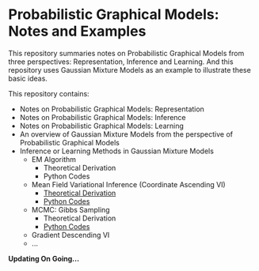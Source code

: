 # Probabilistic Graphical Models: Notes and Examples

This repository summaries notes on Probabilistic Graphical Models from three perspectives: Representation, Inference and Learning. And this repository uses Gaussian Mixture Models as an example to illustrate these basic ideas.


This repository contains:

- Notes on Probabilistic Graphical Models: Representation
- Notes on Probabilistic Graphical Models: Inference
- Notes on Probabilistic Graphical Models: Learning
- An overview of Gaussian Mixture Models from the perspective of Probabilistic Graphical Models
- Inference or Learning Methods in Gaussian Mixture Models
  - EM Algorithm
    - Theoretical Derivation
    - Python Codes
  - Mean Field Variational Inference (Coordinate Ascending VI)
    - [Theoretical Derivation](https://github.com/hejj16/Gaussian-Mixture-Models/blob/main/Theoretical_Derivation/GMM_MFVI.pdf)
    - [Python Codes](https://github.com/hejj16/Gaussian-Mixture-Models/blob/main/Codes/GMM_MFVI.py)
  - MCMC: Gibbs Sampling
    - Theoretical Derivation
    - [Python Codes](https://github.com/hejj16/Gaussian-Mixture-Models/blob/main/Codes/GMM_GibbsSampling.py)
  - Gradient Descending VI
  - ...
  
  
  
    

**Updating On Going...**
